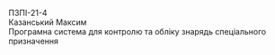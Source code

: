 ПЗПІ-21-4  
Казанський Максим  
Програмна система для контролю та обліку знарядь спеціального призначення

